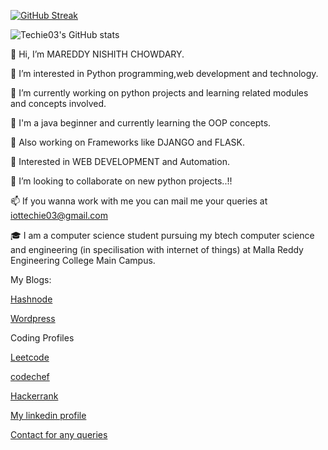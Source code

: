 [![GitHub Streak](https://streak-stats.demolab.com/?user=Techie03&theme=highcontrast)](https://git.io/streak-stats)

![Techie03's GitHub stats](https://github-readme-stats.vercel.app/api?username=Techie03&theme=dark&show_icons=true)



👋 Hi, I’m MAREDDY NISHITH CHOWDARY.

👀 I’m interested in Python programming,web development and technology.

🌱 I’m currently working on python projects and learning related modules and concepts involved.

🌱 I'm a java beginner and currently learning the OOP concepts.

🌱 Also working on Frameworks like DJANGO and FLASK.

🌱 Interested in WEB DEVELOPMENT and Automation.

💞️ I’m looking to collaborate on new python projects..!!

📫 If you wanna work with me you can mail me your queries at iottechie03@gmail.com

🎓 I am a computer science student pursuing my btech computer science and engineering (in specilisation with internet of things) at Malla Reddy Engineering College Main Campus.

My Blogs:

[Hashnode](https://techie03.hashnode.dev/)

[Wordpress](https://myiottechie.wordpress.com/)


Coding Profiles

[Leetcode](https://leetcode.com/nishith374/)

[codechef](https://www.codechef.com/users/nishith07)

[Hackerrank](https://www.hackerrank.com/nishith374)




[My linkedin profile](https://www.linkedin.com/in/mareddy-nishith-chowdary-b9098a200)



[Contact for any queries](iottechie03@gmail.com)
